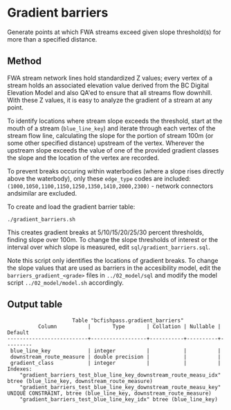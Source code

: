 # Gradient barriers

Generate points at which FWA streams exceed given slope threshold(s) for more than a specified distance.

## Method

FWA stream network lines hold standardized Z values; every vertex of a stream holds an associated elevation value
derived from the BC Digital Elevation Model and also QA'ed to ensure that all streams flow downhill. With these Z
values, it is easy to analyze the gradient of a stream at any point.

To identify locations where stream slope exceeds the threshold, start at the mouth of a stream (`blue_line_key`)
and iterate through each vertex of the stream flow line, calculating the slope for the portion of stream 100m
(or some other specified distance) upstream of the vertex. Wherever the upstream slope exceeds the value of
one of the provided gradient classes the slope and the location of the vertex are recorded.

To prevent breaks occuring within waterbodies (where a slope rises directly above the waterbody), only these `edge_type`
codes are included: `(1000,1050,1100,1150,1250,1350,1410,2000,2300)` - network connectors andsimilar are excluded.

To create and load the gradient barrier table:

    ./gradient_barriers.sh

This creates gradient breaks at 5/10/15/20/25/30 percent thresholds, finding slope over 100m. To change the slope
thresholds of interest or the interval over which slope is measured, edit `sql/gradient_barriers.sql`.

Note this script only identifies the locations of gradient breaks. To change the slope values that are used
as barriers in the accesibility model, edit the `barriers_gradient_<grade>` files in `../02_model/sql` and modify
the model script `../02_model/model.sh` accordingly.


## Output table

                         Table "bcfishpass.gradient_barriers"
              Column          |       Type       | Collation | Nullable | Default
    --------------------------+------------------+-----------+----------+---------
     blue_line_key            | integer          |           |          |
     downstream_route_measure | double precision |           |          |
     gradient_class           | integer          |           |          |
    Indexes:
        "gradient_barriers_test_blue_line_key_downstream_route_measu_idx" btree (blue_line_key, downstream_route_measure)
        "gradient_barriers_test_blue_line_key_downstream_route_measu_key" UNIQUE CONSTRAINT, btree (blue_line_key, downstream_route_measure)
        "gradient_barriers_test_blue_line_key_idx" btree (blue_line_key)